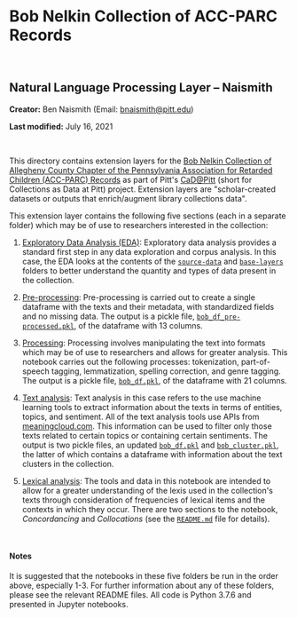 # Bob Nelkin Collection of ACC-PARC Records

<br>

## Natural Language Processing Layer – Naismith

**Creator:** Ben Naismith (Email: [bnaismith@pitt.edu](mailto:bnaismith@pitt.edu))

**Last modified:** July 16, 2021

<br>

This directory contains extension layers for the [Bob Nelkin Collection of Allegheny County Chapter of the Pennsylvania Association for Retarded Children (ACC-PARC) Records](https://historicpittsburgh.org/collection/nelkin-acc-parc-records) as part of Pitt's [CaD@Pitt](https://cadatpitt.github.io/) (short for Collections as Data at Pitt) project. Extension layers are "scholar-created datasets or outputs that enrich/augment library collections data".

This extension layer contains the following five sections (each in a separate folder) which may be of use to researchers interested in the collection:

1. [Exploratory Data Analysis (EDA)](https://github.com/CaDatPitt/data-layers/tree/master/extension-layers/bob-nelkin-collection/natural-language-processing_naismith/exploratory-data-analysis/): Exploratory data analysis provides a standard first step in any data exploration and corpus analysis. In this case, the EDA looks at the contents of the [`source-data`](https://github.com/CaDatPitt/data-layers/tree/master/source-data/bob-nelkin-collection) and [`base-layers`](https://github.com/CaDatPitt/data-layers/tree/master/base-layers/bob-nelkin-collection) folders to better understand the quantity and types of data present in the collection.   

2. [Pre-processing](https://github.com/CaDatPitt/data-layers/tree/master/extension-layers/bob-nelkin-collection/natural-language-processing_naismith/pre-processing/): Pre-processing is carried out to create a single dataframe with the texts and their metadata, with standardized fields and no missing data. The output is a pickle file, [`bob_df_pre-processed.pkl`](https://github.com/CaDatPitt/data-layers/tree/master/extension-layers/bob-nelkin-collection/natural-language-processing_naismith/pre-processing/bob_df_pre-processed.pkl), of the dataframe with 13 columns.  

3. [Processing](https://github.com/CaDatPitt/data-layers/tree/master/extension-layers/bob-nelkin-collection/natural-language-processing_naismith/processing/): Processing involves manipulating the text into formats which may be of use to researchers and allows for greater analysis. This notebook carries out the following processes: tokenization, part-of-speech tagging, lemmatization, spelling correction, and genre tagging. The output is a pickle file, [`bob_df.pkl`](https://github.com/CaDatPitt/data-layers/tree/master/extension-layers/bob-nelkin-collection/natural-language-processing_naismith/processing/bob_df.pkl), of the dataframe with 21 columns.  

4. [Text analysis](https://github.com/CaDatPitt/data-layers/tree/master/extension-layers/bob-nelkin-collection/natural-language-processing_naismith/text_analysis/): Text analysis in this case refers to the use machine learning tools to extract information about the texts in terms of entities, topics, and sentiment. All of the text analysis tools use APIs from [meaningcloud.com](meaningcloud.com). This information can be used to filter only those texts related to certain topics or containing certain sentiments. The output is two pickle files, an updated [`bob_df.pkl`](https://github.com/CaDatPitt/data-layers/tree/master/extension-layers/bob-nelkin-collection/natural-language-processing_naismith/text_analysis/bob_df.pkl) and [`bob_cluster.pkl`](https://github.com/CaDatPitt/data-layers/tree/master/extension-layers/bob-nelkin-collection/natural-language-processing_naismith/text_analysis/bob_cluster.pkl), the latter of which contains a dataframe with information about the text clusters in the collection.   

5. [Lexical analysis](https://github.com/CaDatPitt/data-layers/tree/master/extension-layers/bob-nelkin-collection/natural-language-processing_naismith/lexical_analysis/): The tools and data in this notebook are intended to allow for a greater understanding of the lexis used in the collection's texts through consideration of frequencies of lexical items and the contexts in which they occur. There are two sections to the notebook, _Concordancing_ and _Collocations_ (see the [`README.md`](https://github.com/CaDatPitt/data-layers/tree/master/extension-layers/bob-nelkin-collection/natural-language-processing_naismith/lexical_analysis/README.md) file for details).   

<br>

#### Notes
It is suggested that the notebooks in these five folders be run in the order above, especially 1-3. For further information about any of these folders, please see the relevant README files. All code is Python 3.7.6 and presented in Jupyter notebooks.

